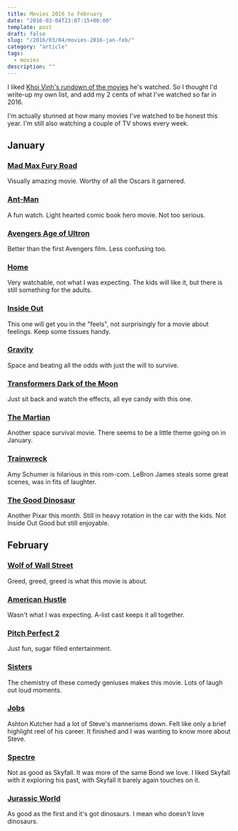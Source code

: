 ```yaml
---
title: Movies 2016 to February
date: "2016-03-04T23:07:15+00:00"
template: post
draft: false
slug: "/2016/03/04/movies-2016-jan-feb/"
category: "article"
tags:
  - movies
description: ""
---
```


I liked <a href="http://www.subtraction.com/2016/03/02/movies-watched-so-far-in-2016/">Khoi Vinh's rundown of the movies</a> he's watched. So I thought I'd write-up my own list, and add my 2 cents of what I've watched so far in 2016.

I'm actually stunned at how many movies I've watched to be honest this year. I'm still also watching a couple of TV shows every week.

<h2>January</h2>

<h3><a href="https://geo.itunes.apple.com/nz/movie/mad-max-fury-road/id992278305?at=10lnRx&mt=6" target="_blank">Mad Max Fury Road</a></h3>

Visually amazing movie. Worthy of all the Oscars it garnered.

<h3><a href="https://geo.itunes.apple.com/nz/movie/ant-man/id1012788984?at=10lnRx&mt=6" target="_blank">Ant-Man</a></h3>

A fun watch. Light hearted comic book hero movie. Not too serious.

<h3><a href="https://geo.itunes.apple.com/nz/movie/avengers-age-of-ultron/id983441161?at=10lnRx&mt=6" target="_blank">Avengers Age of Ultron</a></h3>

Better than the first Avengers film. Less confusing too.

<h3><a href="https://geo.itunes.apple.com/nz/movie/home/id967412755?at=10lnRx&mt=6" target="_blank">Home</a></h3>

Very watchable, not what I was expecting. The kids will like it, but there is still something for the adults.

<h3><a href="https://geo.itunes.apple.com/nz/movie/inside-out-2015/id1001746758?at=10lnRx&mt=6" target="_blank">Inside Out</a></h3>

This one will get you in the "feels", not surprisingly for a movie about feelings. Keep some tissues handy.

<h3><a href="https://geo.itunes.apple.com/nz/movie/gravity/id710866868?at=10lnRx&mt=6" target="_blank">Gravity</a></h3>

Space and beating all the odds with just the&nbsp;will to survive.

<h3><a href="https://geo.itunes.apple.com/nz/movie/transformers-dark-of-the-moon/id457992430?at=10lnRx&mt=6" target="_blank">Transformers Dark of the Moon</a></h3>

Just sit back and watch the effects, all eye candy with this one.

<h3><a href="https://geo.itunes.apple.com/nz/movie/the-martian/id1039587313?at=10lnRx&mt=6" target="_blank">The Martian</a></h3>

Another space survival movie. There seems to be a little theme going on in January.

<h3><a href="https://geo.itunes.apple.com/nz/movie/trainwreck/id999061457?at=10lnRx&mt=6" target="_blank">Trainwreck</a></h3>

Amy Schumer is hilarious in this rom-com. LeBron James steals some great scenes, was in fits of laughter.

<h3><a href="https://geo.itunes.apple.com/nz/movie/the-good-dinosaur/id1057860639?at=10lnRx&mt=6" target="_blank">The Good Dinosaur</a></h3>

Another Pixar this month. Still in heavy rotation in the car with the kids. Not Inside Out Good but still enjoyable.

<h2>February</h2>

<h3><a href="https://geo.itunes.apple.com/nz/movie/the-wolf-of-wall-street/id799229628?at=10lnRx&mt=6" target="_blank">Wolf of Wall Street</a></h3>

Greed, greed, greed is what this movie is about.

<h3><a href="https://geo.itunes.apple.com/nz/movie/american-hustle/id799229823?at=10lnRx&mt=6" target="_blank">American Hustle</a>
</h3>

Wasn't what I was expecting. A-list cast keeps it all together.

<h3><a href="https://geo.itunes.apple.com/nz/movie/pitch-perfect-2/id979760248?at=10lnRx&mt=6" target="_blank">Pitch Perfect 2</a></h3>

Just fun, sugar filled entertainment.

<h3><a href="https://geo.itunes.apple.com/us/movie/sisters-unrated/id1062470439?at=10lnRx&mt=6" target="_blank">Sisters</a></h3>

The chemistry of these comedy geniuses makes this movie. Lots of laugh out loud moments.

<h3><a href="https://geo.itunes.apple.com/nz/movie/jobs/id722298716?at=10lnRx&mt=6">Jobs</a></h3>

Ashton Kutcher had a lot of Steve's mannerisms down. Felt like only a brief highlight reel of his career. It finished and I was wanting to know more about Steve.

<h3><a href="https://geo.itunes.apple.com/nz/movie/spectre/id1042425776?at=10lnRx&mt=6">Spectre</a></h3>

Not as good as Skyfall. It was more of the same Bond we love. I liked Skyfall with it exploring his past, with Skyfall it barely again touches on it.

<h3><a href="https://geo.itunes.apple.com/nz/movie/jurassic-world/id972784500?at=10lnRx&mt=6" target="_blank">Jurassic World</a></h3>

As good as the first and it's got dinosaurs. I mean who doesn't love dinosaurs.
